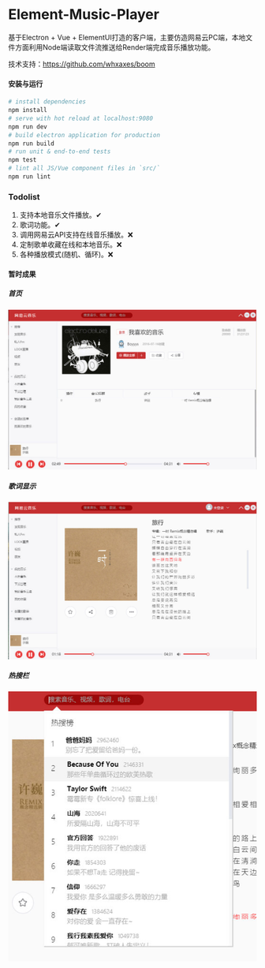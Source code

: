 # Element-Music-Player

基于Electron + Vue + ElementUI打造的客户端，主要仿造网易云PC端，本地文件方面利用Node端读取文件流推送给Render端完成音乐播放功能。 

技术支持：https://github.com/whxaxes/boom

#### 安装与运行
``` bash
# install dependencies
npm install
# serve with hot reload at localhost:9080
npm run dev
# build electron application for production
npm run build
# run unit & end-to-end tests
npm test
# lint all JS/Vue component files in `src/`
npm run lint
```

### Todolist

1. 支持本地音乐文件播放。✔
2. 歌词功能。✔
3. 调用网易云API支持在线音乐播放。❌
4. 定制歌单收藏在线和本地音乐。❌
5. 各种播放模式(随机、循环)。❌

#### 暂时成果

##### 首页

![alt 属性文本](./screenshots/home.jpg)

##### 歌词显示

![alt 属性文本](./screenshots/player.jpg)

##### 热搜栏

![alt 属性文本](./screenshots/hot_detail.jpg)

